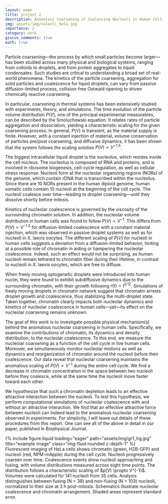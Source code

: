 ```yaml
---
layout: page
title: project 2
description: Anomalous Coarsening of Coalescing Nucleoli in Human Cells
img: assets/img/nuleoli_hela.jpg
importance: 2
category: work
giscus_comments: true
math: true
---
```


Particle coarsening—the process by which small particles become larger—has been studied across many physical and biological systems, ranging from colloids to droplets, and from protein aggregates to liquid condensates. Such studies are critical to understanding a broad set of real-world phenomena. The kinetics of the particle coarsening, aggregation for solid particles and coalescence for liquid droplets, can vary from passive diffusion-limited process, collision-free Ostwald ripening to driven chemically reactive coarsening.

In particular, coarsening in thermal systems has been extensively studied with experiments, theory, and simulations. The time evolution of the particle volume distribution $P(V)$, one of the principal experimental measurables, can be described by the Smoluchowski equation. It relates rates of particle aggregation and dissociation, yielding a characteristic scaling for the given coarsening process. In general, $P(V)$ is transient, as the material supply is finite. However, with a constant injection of material, volume conservation of particles pre/post coarsening, and diffusive dynamics, it has been shown that the system follows the scaling solution $P(V) \propto V^{-1.5}$.

The biggest intracellular liquid droplet is the nucleolus, which resides inside the cell nucleus. The nucleolus is composed of RNA and proteins, and is involved in ribosome biogenesis, cell-cycle regulation, as well as cellular stress response. Nucleoli form at the nucleolar organizing regions (NORs) of the genome, which contain rDNA that is transcribed within the nucleolus. Since there are 10 NORs present in the human diploid genome, human somatic cells contain 10 nucleoli at the beginning of the cell cycle. The nucleoli coalesce over time—leading to droplet coarsening—until they dissolve shortly before mitosis.

Kinetics of nucleolar coalescence is governed by the viscosity of the surrounding chromatin solution. In addition, the nucleolar volume distribution in human cells was found to follow $P(V) \propto V^{-1}$. This differs from $P(V) \propto V^{-1.5}$ for diffusion-limited coalescence with a constant material injection, which was observed in passive droplet systems as well as for nucleoli in X. laevis oocytes. The different scaling of $P(V)$ for nucleoli in human cells suggests a deviation from a diffusion-limited behavior, hinting at a possible role of chromatin in aiding or hampering the nucleolar coalescence. Indeed, such an effect would not be surprising, as human nucleoli remain tethered to chromatin fiber during their lifetime, in contrast to nucleoli in X. laevis oocytes, which are free to diffuse.

When freely moving optogenetic droplets were introduced into human nuclei, they were found to exhibit subdiffusive dynamics due to the surrounding chromatin, with their growth following $r(t) \propto t^{0.12}$. Simulations of freely moving droplets in chromatin network suggest that chromatin arrests droplet growth and coalescence, thus stabilizing the multi-droplet state. Taken together, chromatin clearly impacts both nucleolar dynamics and kinetics of nucleolar coalescence in human cells—yet—its effect on the nucleolar coarsening remains unknown.

The goal of this work is to investigate possible physical mechanism(s) behind the anomalous nucleolar coarsening in human cells. Specifically, we examine the contributions of chromatin, its dynamics and density distribution, to the nucleolar coalescence. To this end, we measure the nucleolar coarsening as a function of the cell cycle in live human cells. Moreover, we simultaneously monitor nucleolar motions as well as dynamics and reorganization of chromatin around the nucleoli before their coalescence. Our data reveal that nucleolar coarsening maintains the anomalous scaling of $P(V) \propto V^{-1}$ during the entire cell cycle. We find a decrease in chromatin concentration in the space between two nucleoli before they coalesce, while at the same time the nucleoli move faster toward each other.

We hypothesize that such a chromatin depletion leads to an effective attractive interaction between the nucleoli. To test this hypothesis, we perform computational simulations of nucleolar coalescence with and without an attractive interaction. We find that an effective attractive force between nucleoli can indeed lead to the anomalous nucleolar coarsening observed in experiments. For simplicity, I will leave out details of these procedures from this report. One can see all of the above in detail in our paper, published in Biophysical Journal.


<div class="row">
    <div class="col-sm mt-3 mt-md-0">
        {% include figure.liquid loading="eager" path="assets/img/gr1_lrg.jpg" title="example image" class="img-fluid rounded z-depth-1" %}
    </div>
</div>
<div class="caption">
    Fluorescent imaging of HeLa cells shows chromatin (green, H2B-GFP) and nucleoli (red, NPM-mApple) during the cell cycle. Nucleoli progressively coarsen over time. Coalescence events show nucleoli approaching and fusing, with volume distributions measured across eight time points. The distribution follows a characteristic scaling of $p(V) \propto V^{-1}$. Volumes were calculated for 141 nucleoli from 35 cells. Analysis distinguishes between fusing (N = 38) and non-fusing (N = 103) nucleoli, normalized to their size at 3 h post-mitosis. Schematics illustrate nucleolar coalescence and chromatin arrangement. Shaded areas represent standard error.
</div>




